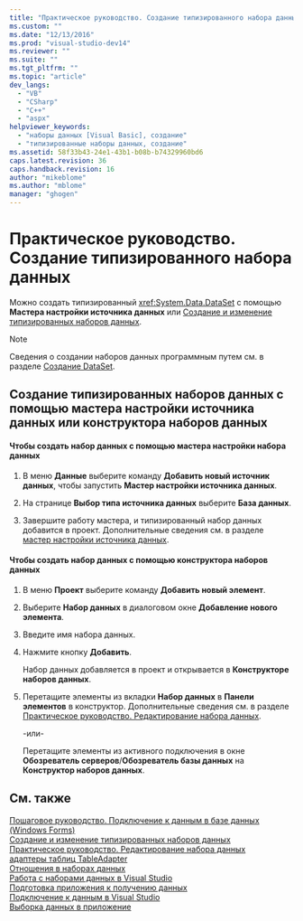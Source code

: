 ```yaml
---
title: "Практическое руководство. Создание типизированного набора данных | Microsoft Docs"
ms.custom: ""
ms.date: "12/13/2016"
ms.prod: "visual-studio-dev14"
ms.reviewer: ""
ms.suite: ""
ms.tgt_pltfrm: ""
ms.topic: "article"
dev_langs: 
  - "VB"
  - "CSharp"
  - "C++"
  - "aspx"
helpviewer_keywords: 
  - "наборы данных [Visual Basic], создание"
  - "типизированные наборы данных, создание"
ms.assetid: 58f33b43-24e1-43b1-b08b-b74329960bd6
caps.latest.revision: 36
caps.handback.revision: 16
author: "mikeblome"
ms.author: "mblome"
manager: "ghogen"
---
```

# Практическое руководство. Создание типизированного набора данных
Можно создать типизированный <xref:System.Data.DataSet> с помощью **Мастера настройки источника данных** или [Создание и изменение типизированных наборов данных](../data-tools/creating-and-editing-typed-datasets.md).  
  
> [!NOTE]
>  Сведения о создании наборов данных программным путем см. в разделе [Создание DataSet](../Topic/Creating%20a%20DataSet.md).  
  
## Создание типизированных наборов данных с помощью мастера настройки источника данных или конструктора наборов данных  
  
#### Чтобы создать набор данных с помощью мастера настройки набора данных  
  
1.  В меню **Данные** выберите команду **Добавить новый источник данных**, чтобы запустить **Мастер настройки источника данных**.  
  
2.  На странице **Выбор типа источника данных** выберите **База данных**.  
  
3.  Завершите работу мастера, и типизированный набор данных добавится в проект.  Дополнительные сведения см. в разделе [мастер настройки источника данных](../data-tools/media/data-source-configuration-wizard.png).  
  
#### Чтобы создать набор данных с помощью конструктора наборов данных  
  
1.  В меню **Проект** выберите команду **Добавить новый элемент**.  
  
2.  Выберите **Набор данных** в диалоговом окне **Добавление нового элемента**.  
  
3.  Введите имя набора данных.  
  
4.  Нажмите кнопку **Добавить**.  
  
     Набор данных добавляется в проект и открывается в **Конструкторе наборов данных**.  
  
5.  Перетащите элементы из вкладки **Набор данных** в **Панели элементов** в конструктор.  Дополнительные сведения см. в разделе [Практическое руководство. Редактирование набора данных](../Topic/How%20to:%20Edit%20a%20Dataset.md).  
  
     \-или\-  
  
     Перетащите элементы из активного подключения в окне **Обозреватель серверов**\/**Обозреватель базы данных** на **Конструктор наборов данных**.  
  
## См. также  
 [Пошаговое руководство. Подключение к данным в базе данных \(Windows Forms\)](../Topic/Walkthrough:%20Connecting%20to%20Data%20in%20a%20Database%20\(Windows%20Forms\).md)   
 [Создание и изменение типизированных наборов данных](../data-tools/creating-and-editing-typed-datasets.md)   
 [Практическое руководство. Редактирование набора данных](../Topic/How%20to:%20Edit%20a%20Dataset.md)   
 [адаптеры таблиц TableAdapter](../Topic/TableAdapters.md)   
 [Отношения в наборах данных](../data-tools/relationships-in-datasets.md)   
 [Работа с наборами данных в Visual Studio](../data-tools/dataset-tools-in-visual-studio.md)   
 [Подготовка приложения к получению данных](../Topic/Preparing%20Your%20Application%20to%20Receive%20Data.md)   
 [Подключение к данным в Visual Studio](../data-tools/connecting-to-data-in-visual-studio.md)   
 [Выборка данных в приложение](../data-tools/fetching-data-into-your-application.md)